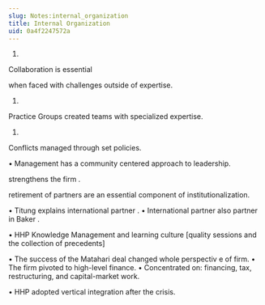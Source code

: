 ```yaml
---
slug: Notes:internal_organization
title: Internal Organization
uid: 0a4f2247572a
---
```


1.

Collaboration is essential

when faced with challenges outside of expertise.

1.
Practice Groups
created teams with specialized expertise.

1.
Conflicts managed
through set policies.

• Management has a
community centered
approach to leadership.

strengthens the firm
.

retirement of partners
are an essential component of institutionalization.

• Titung explains
international partner
.
• International partner also
partner in Baker
.

•  HHP Knowledge Management and learning culture [quality sessions and the collection of precedents]

• The success of the Matahari deal
changed whole perspectiv
e of firm.
• The firm pivoted to high-level finance.
• Concentrated on: financing, tax, restructuring, and capital-market work.

• HHP adopted
vertical integration
after the crisis.